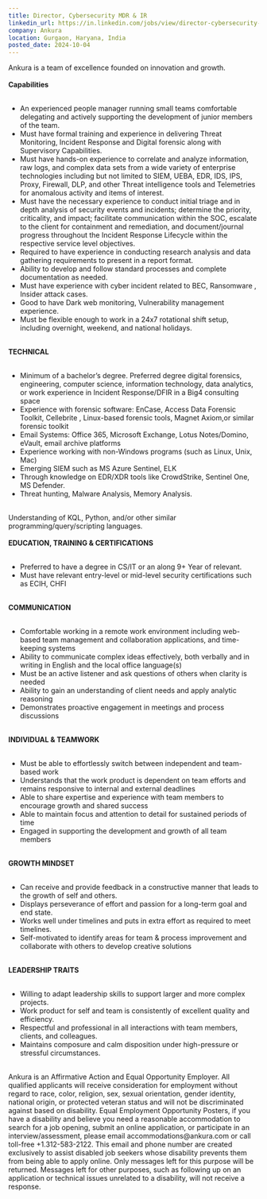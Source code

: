 ```yaml
---
title: Director, Cybersecurity MDR & IR
linkedin_url: https://in.linkedin.com/jobs/view/director-cybersecurity-mdr-ir-at-ankura-4007022175?position=9&pageNum=5&refId=GfT1YmPtI1K3NxEYA9nFLg%3D%3D&trackingId=g6ZNewzt%2B5QtlMU9%2FlJ01w%3D%3D
company: Ankura
location: Gurgaon, Haryana, India
posted_date: 2024-10-04
---
```


<div class="description__text description__text--rich">
<section class="show-more-less-html" data-max-lines="5">
<div class="show-more-less-html__markup show-more-less-html__markup--clamp-after-5 relative overflow-hidden">
          Ankura is a team of excellence founded on innovation and growth.<br/><br/><strong>Capabilities<br/><br/></strong><ul><li>An experienced people manager running small teams comfortable delegating and actively supporting the development of junior members of the team.</li><li>Must have formal training and experience in delivering Threat Monitoring, Incident Response and Digital forensic along with Supervisory Capabilities.</li><li>Must have hands-on experience to correlate and analyze information, raw logs, and complex data sets from a wide variety of enterprise technologies including but not limited to SIEM, UEBA, EDR, IDS, IPS, Proxy, Firewall, DLP, and other Threat intelligence tools and Telemetries for anomalous activity and items of interest.</li><li>Must have the necessary experience to conduct initial triage and in depth analysis of security events and incidents; determine the priority, criticality, and impact; facilitate communication within the SOC, escalate to the client for containment and remediation, and document/journal progress throughout the Incident Response Lifecycle within the respective service level objectives.</li><li>Required to have experience in conducting research analysis and data gathering requirements to present in a report format.</li><li>Ability to develop and follow standard processes and complete documentation as needed.</li><li>Must have experience with cyber incident related to BEC, Ransomware , Insider attack cases.</li><li>Good to have Dark web monitoring, Vulnerability management experience.</li><li>Must be flexible enough to work in a 24x7 rotational shift setup, including overnight, weekend, and national holidays.<br/><br/></li></ul><strong>TECHNICAL <br/><br/></strong><ul><li>Minimum of a bachelor’s degree. Preferred degree digital forensics, engineering, computer science, information technology, data analytics, or work experience in Incident Response/DFIR in a Big4 consulting space </li><li>Experience with forensic software: EnCase, Access Data Forensic Toolkit, Cellebrite , Linux-based forensic tools, Magnet Axiom,or similar forensic toolkit</li><li>Email Systems: Office 365, Microsoft Exchange, Lotus Notes/Domino, eVault, email archive platforms </li><li>Experience working with non-Windows programs (such as Linux, Unix, Mac)</li><li>Emerging SIEM such as MS Azure Sentinel, ELK</li><li>Through knowledge on EDR/XDR tools like CrowdStrike, Sentinel One, MS Defender. </li><li>Threat hunting, Malware Analysis, Memory Analysis.<br/><br/></li></ul>Understanding of KQL, Python, and/or other similar programming/query/scripting languages.<br/><br/><strong>EDUCATION, TRAINING &amp; CERTIFICATIONS <br/><br/></strong><ul><li>Preferred to have a degree in CS/IT or an along 9+ Year of relevant.</li><li>Must have relevant entry-level or mid-level security certifications such as ECIH, CHFI<br/><br/></li></ul><strong>COMMUNICATION<br/><br/></strong><ul><li>Comfortable working in a remote work environment including web-based team management and collaboration applications, and time-keeping systems</li><li>Ability to communicate complex ideas effectively, both verbally and in writing in English and the local office language(s)</li><li>Must be an active listener and ask questions of others when clarity is needed</li><li>Ability to gain an understanding of client needs and apply analytic reasoning</li><li>Demonstrates proactive engagement in meetings and process discussions<br/><br/></li></ul><strong>INDIVIDUAL &amp; TEAMWORK <br/><br/></strong><ul><li>Must be able to effortlessly switch between independent and team-based work</li><li>Understands that the work product is dependent on team efforts and remains responsive to internal and external deadlines</li><li>Able to share expertise and experience with team members to encourage growth and shared success</li><li>Able to maintain focus and attention to detail for sustained periods of time</li><li>Engaged in supporting the development and growth of all team members<br/><br/></li></ul><strong>GROWTH MINDSET<br/><br/></strong><ul><li>Can receive and provide feedback in a constructive manner that leads to the growth of self and others.</li><li>Displays perseverance of effort and passion for a long-term goal and end state.</li><li>Works well under timelines and puts in extra effort as required to meet timelines.</li><li>Self-motivated to identify areas for team &amp; process improvement and collaborate with others to develop creative solutions<br/><br/></li></ul><strong>LEADERSHIP TRAITS<br/><br/></strong><ul><li>Willing to adapt leadership skills to support larger and more complex projects.</li><li>Work product for self and team is consistently of excellent quality and efficiency.</li><li>Respectful and professional in all interactions with team members, clients, and colleagues.</li><li>Maintains composure and calm disposition under high-pressure or stressful circumstances.<br/><br/></li></ul>Ankura is an Affirmative Action and Equal Opportunity Employer. All qualified applicants will receive consideration for employment without regard to race, color, religion, sex, sexual orientation, gender identity, national origin, or protected veteran status and will not be discriminated against based on disability. Equal Employment Opportunity Posters, if you have a disability and believe you need a reasonable accommodation to search for a job opening, submit an online application, or participate in an interview/assessment, please email accommodations@ankura.com or call toll-free +1.312-583-2122. This email and phone number are created exclusively to assist disabled job seekers whose disability prevents them from being able to apply online. Only messages left for this purpose will be returned. Messages left for other purposes, such as following up on an application or technical issues unrelated to a disability, will not receive a response.<br/><br/>
</div>


<!-- --> </section>
</div>